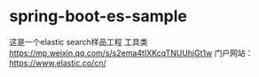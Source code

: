 # spring-boot-es-sample
这是一个elastic search样品工程
工具类 https://mp.weixin.qq.com/s/s2ema4tIXKcqTNUUhjGt1w
门户网站：https://www.elastic.co/cn/
